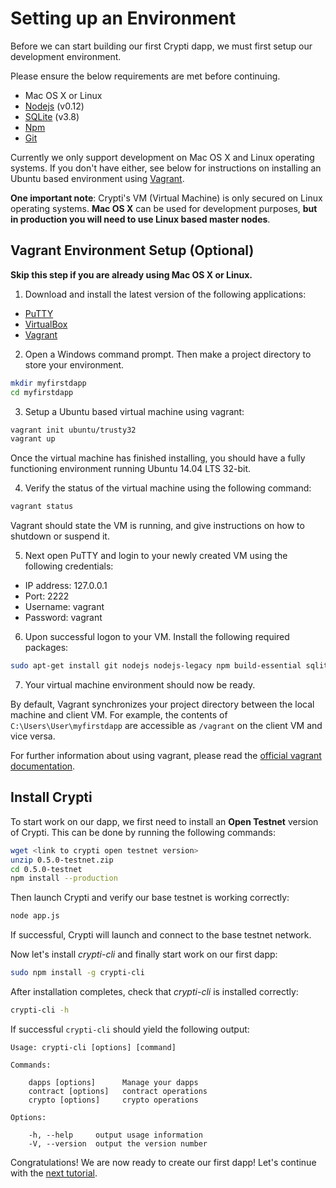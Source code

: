 # Setting up an Environment

Before we can start building our first Crypti dapp, we must first setup our development environment.

Please ensure the below requirements are met before continuing.

* Mac OS X or Linux
* [Nodejs](https://nodejs.org/dist/latest-v0.12.x/) (v0.12)
* [SQLite](https://www.sqlite.org/download.html) (v3.8)
* [Npm](https://www.npmjs.com/)
* [Git](http://www.git-scm.com/)

Currently we only support development on Mac OS X and Linux operating systems. If you don't have either, see below for instructions on installing an Ubuntu based environment using [Vagrant](https://www.vagrantup.com/).

**One important note**: Crypti's VM (Virtual Machine) is only secured on Linux operating systems. **Mac OS X** can be used for development purposes, **but in production you will need to use Linux based master nodes**.

## Vagrant Environment Setup (Optional)

**Skip this step if you are already using Mac OS X or Linux.**

1. Download and install the latest version of the following applications:

  * [PuTTY](http://www.chiark.greenend.org.uk/~sgtatham/putty/download.html)
  * [VirtualBox](https://www.virtualbox.org/)
  * [Vagrant](https://www.vagrantup.com/)

2. Open a Windows command prompt. Then make a project directory to store your environment.

  ```sh
  mkdir myfirstdapp
  cd myfirstdapp
  ```

3. Setup a Ubuntu based virtual machine using vagrant:

  ```sh
  vagrant init ubuntu/trusty32
  vagrant up
  ```

  Once the virtual machine has finished installing, you should have a fully functioning environment running Ubuntu 14.04 LTS 32-bit.

4. Verify the status of the virtual machine using the following command:

  ```sh
  vagrant status
  ```

  Vagrant should state the VM is running, and give instructions on how to shutdown or suspend it.

5. Next open PuTTY and login to your newly created VM using the following credentials:

  * IP address: 127.0.0.1
  * Port: 2222
  * Username: vagrant
  * Password: vagrant

6. Upon successful logon to your VM. Install the following required packages:

  ```sh
  sudo apt-get install git nodejs nodejs-legacy npm build-essential sqlite3
  ```

7. Your virtual machine environment should now be ready.

By default, Vagrant synchronizes your project directory between the local machine and client VM. For example, the contents of ```C:\Users\User\myfirstdapp``` are accessible as ```/vagrant``` on the client VM and vice versa.

For further information about using vagrant, please read the [official vagrant documentation](https://docs.vagrantup.com/v2/).

## Install Crypti

To start work on our dapp, we first need to install an **Open Testnet** version of Crypti. This can be done by running the following commands:

```sh
wget <link to crypti open testnet version>
unzip 0.5.0-testnet.zip
cd 0.5.0-testnet
npm install --production
```

Then launch Crypti and verify our base testnet is working correctly:

```sh
node app.js
```

If successful, Crypti will launch and connect to the base testnet network.

Now let's install *crypti-cli* and finally start work on our first dapp:

```sh
sudo npm install -g crypti-cli
```

After installation completes, check that *crypti-cli* is installed correctly:

```sh
crypti-cli -h
```

If successful ```crypti-cli``` should yield the following output:

```
Usage: crypti-cli [options] [command]

Commands:

    dapps [options]      Manage your dapps
    contract [options]   contract operations
    crypto [options]     crypto operations

Options:

    -h, --help     output usage information
    -V, --version  output the version number
```

Congratulations! We are now ready to create our first dapp! Let's continue with the [next tutorial](BasicDapp.md).
